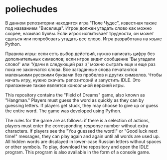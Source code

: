 # poliechudes
В данном репозитории находится игра "Поле Чудес", известная также под названием "Виселица". Игрок должен угадать слово как можно скорее, называя буквы. Если игрок испытывает трудности, он может сдаться или попробовать угадать все слово. Игра разработана на языке Python.

Правила игры: если есть выбор действий, нужно написать цифру без дополнительных символов; если игрок видит сообщение 'Вы угадали слово!' или 'Удачи в следующий раз :(' можно сыграть еще и еще раз пока не закончатся слова. Все загаданные слова печатаются маленькими русскими буквами без пробелов и других символов. Чтобы начать игру, нужно скачать репозиторий и запустить IDLE. Это приложение также является консольной версией игры.

This repository contains the "Field of Dreams" game, also known as "Hangman." Players must guess the word as quickly as they can by guessing letters. If players get stuck, they may choose to give up or guess the entire word. The game was developed using Python.

The rules for the game are as follows: if there is a selection of actions, players must enter the corresponding response number without extra characters. If players see the "You guessed the word!" or "Good luck next time!" messages, they can play again and again until all words are used up. All hidden words are displayed in lower-case Russian letters without spaces or other symbols. To play, download the repository and open the IDLE program. This program is also available in the form of a console game.
